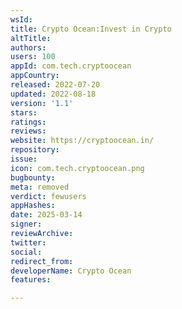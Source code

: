 ```yaml
---
wsId: 
title: Crypto Ocean:Invest in Crypto
altTitle: 
authors: 
users: 100
appId: com.tech.cryptoocean
appCountry: 
released: 2022-07-20
updated: 2022-08-18
version: '1.1'
stars: 
ratings: 
reviews: 
website: https://cryptoocean.in/
repository: 
issue: 
icon: com.tech.cryptoocean.png
bugbounty: 
meta: removed
verdict: fewusers
appHashes: 
date: 2025-03-14
signer: 
reviewArchive: 
twitter: 
social: 
redirect_from: 
developerName: Crypto Ocean
features: 

---
```


